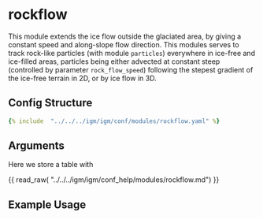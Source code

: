 # rockflow

This module extends the ice flow outside the glaciated area, by giving a constant speed and along-slope flow direction. This modules serves to track rock-like particles (with module `particles`) everywhere in ice-free and ice-filled areas, particles being either advected at constant steep (controlled by parameter `rock_flow_speed`) following the stepest gradient of the ice-free terrain in 2D, or by ice flow in 3D.

## Config Structure  
~~~yaml
{% include  "../../../igm/igm/conf/modules/rockflow.yaml" %}
~~~

## Arguments
Here we store a table with

{{ read_raw( "../../../igm/igm/conf_help/modules/rockflow.md") }}

## Example Usage